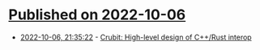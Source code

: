 # [Published on 2022-10-06](index.md)

* [2022-10-06, 21:35:22](https://lobste.rs/s/9irgta/crubit_high_level_design_c_rust_interop) - [Crubit: High-level design of C++/Rust interop](https://github.com/google/crubit/blob/main/docs/design.md)
